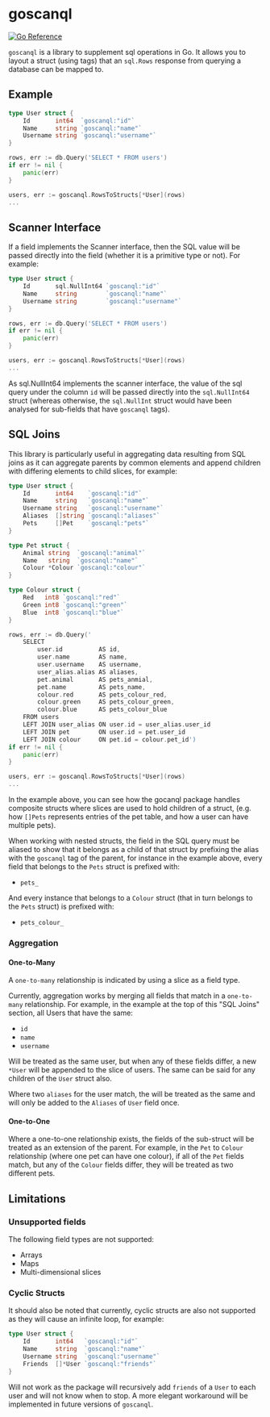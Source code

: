 # goscanql

[![Go Reference](https://pkg.go.dev/badge/github.com/rustedturnip/goscanql.svg)](https://pkg.go.dev/github.com/rustedturnip/goscanql)

`goscanql` is a library to supplement sql operations in Go. It allows you to layout a struct (using tags) that an 
`sql.Rows` response from querying a database can be mapped to.



## Example

```go
type User struct {
	Id       int64  `goscanql:"id"`
	Name     string `goscanql:"name"`
	Username string `goscanql:"username"`
}

rows, err := db.Query('SELECT * FROM users')
if err != nil {
	panic(err)
}

users, err := goscanql.RowsToStructs[*User](rows)
...
```



## Scanner Interface

If a field implements the Scanner interface, then the SQL value will be passed directly into the field (whether it 
is a primitive type or not). For example:

```go
type User struct {
	Id       sql.NullInt64 `goscanql:"id"`
	Name     string        `goscanql:"name"`
	Username string        `goscanql:"username"`
}

rows, err := db.Query('SELECT * FROM users')
if err != nil {
	panic(err)
}

users, err := goscanql.RowsToStructs[*User](rows)
...
```

As sql.NullInt64 implements the scanner interface, the value of the sql query under the column `id` will be passed
directly into the `sql.NullInt64` struct (whereas otherwise, the `sql.NullInt` struct would have been analysed for 
sub-fields that have `goscanql` tags).



## SQL Joins

This library is particularly useful in aggregating data resulting from SQL joins as it can aggregate parents by 
common elements and append children with differing elements to child slices, for example:

```go
type User struct {
	Id       int64    `goscanql:"id"`
	Name     string   `goscanql:"name"`
	Username string   `goscanql:"username"`
	Aliases  []string `goscanql:"aliases"`
	Pets     []Pet    `goscanql:"pets"`
}

type Pet struct {
	Animal string  `goscanql:"animal"`
	Name   string  `goscanql:"name"`
	Colour *Colour `goscanql:"colour"`
}

type Colour struct {
	Red   int8 `goscanql:"red"`
	Green int8 `goscanql:"green"`
	Blue  int8 `goscanql:"blue"`
}

rows, err := db.Query('
    SELECT
        user.id          AS id, 
		user.name        AS name,
		user.username    AS username,
		user_alias.alias AS aliases,
		pet.animal       AS pets_anmial,
		pet.name         AS pets_name,
		colour.red       AS pets_colour_red,
		colour.green     AS pets_colour_green,
		colour.blue      AS pets_colour_blue
    FROM users
    LEFT JOIN user_alias ON user.id = user_alias.user_id
    LEFT JOIN pet        ON user.id = pet.user_id
    LEFT JOIN colour     ON pet.id = colour.pet_id')
if err != nil {
	panic(err)
}

users, err := goscanql.RowsToStructs[*User](rows)
...
```

In the example above, you can see how the gocanql package handles composite structs where slices are used to hold 
children of a struct, (e.g. how `[]Pets` represents entries of the pet table, and how a user can have multiple pets).

When working with nested structs, the field in the SQL query must be aliased to show that it belongs as a child of 
that struct by prefixing the alias with the `goscanql` tag of the parent, for instance in the example above, every 
field that belongs to the `Pets` struct is prefixed with:

- `pets_`

And every instance that belongs to a `Colour` struct (that in turn belongs to the `Pets` struct) is prefixed with:

- `pets_colour_`


### Aggregation

#### One-to-Many

A `one-to-many` relationship is indicated by using a slice as a field type. 

Currently, aggregation works by merging all fields that match in a `one-to-many` relationship. For example, in the 
example at the top of this "SQL Joins" section, all Users that have the same:

- `id`
- `name`
- `username`

Will be treated as the same user, but when any of these fields differ, a new `*User` will be appended to the slice 
of users. The same can be said for any children of the `User` struct also.

Where two `aliases` for the user match, the will be treated as the same and will only be added to the `Aliases` 
of `User` field once.

#### One-to-One

Where a one-to-one relationship exists, the fields of the sub-struct will be treated as an extension of the parent. 
For example, in the `Pet` to `Colour` relationship (where one pet can have one colour), if all of the `Pet` fields 
match, but any of the `Colour` fields differ, they will be treated as two different pets.



## Limitations

### Unsupported fields

The following field types are not supported:
- Arrays
- Maps
- Multi-dimensional slices

### Cyclic Structs

It should also be noted that currently, cyclic structs are also not supported as they will cause an infinite loop, 
for example:

```go
type User struct {
	Id       int64   `goscanql:"id"`
	Name     string  `goscanql:"name"`
	Username string  `goscanql:"username"`
	Friends  []*User `goscanql:"friends"`
}
```

Will not work as the package will recursively add `friends` of a `User` to each user and will not know when to stop. 
A more elegant workaround will be implemented in future versions of `goscanql`.


